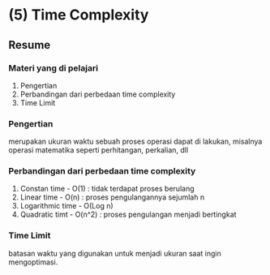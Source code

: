 # (5) Time Complexity

## Resume

### Materi yang di pelajari

1. Pengertian
2. Perbandingan dari perbedaan time complexity
3. Time Limit

### Pengertian

merupakan ukuran waktu sebuah proses operasi dapat di lakukan, misalnya operasi matematika seperti perhitangan, perkalian, dll

### Perbandingan dari perbedaan time complexity

1. Constan time - O(1) : tidak terdapat proses berulang
2. Linear time - O(n) : proses pengulangannya sejumlah n
3. Logarithmic time - O(Log n)
4. Quadratic timt - O(n^2) : proses pengulangan menjadi bertingkat

### Time Limit

batasan waktu yang digunakan untuk menjadi ukuran saat ingin mengoptimasi.

